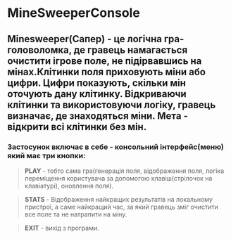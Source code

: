 # MineSweeperConsole

## Minesweeper(Сапер) - це логічна гра-головоломка, де гравець намагається очистити ігрове поле, не підірвавшись на мінах.Клітинки поля приховують міни або цифри. Цифри показують, скільки мін оточують дану клітинку. Відкриваючи клітинки та використовуючи логіку, гравець визначає, де знаходяться міни. Мета - відкрити всі клітинки без мін.

### Застосунок включає в себе - консольний інтерфейс(меню) який має три кнопки: 
> **PLAY** - тобто сама гра(генерація поля, відображення поля, логіка переміщення користувача за допомогою клавіш(стрілочок на клавіатурі), оновлення поля).

> **STATS** - Відображення найкращих результатів на локальному пристрої, а саме найкращий час, за який гравець зміг очистити все поле та не натрапити на міну.

> **EXIT** - вихід з програми.